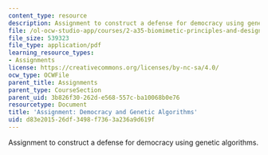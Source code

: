 ```yaml
---
content_type: resource
description: Assignment to construct a defense for democracy using genetic algorithms.
file: /ol-ocw-studio-app/courses/2-a35-biomimetic-principles-and-design-fall-2013/d83e201526df3498f7363a236a9d619f_MIT2_A35F13_assignment_8.pdf
file_size: 539323
file_type: application/pdf
learning_resource_types:
- Assignments
license: https://creativecommons.org/licenses/by-nc-sa/4.0/
ocw_type: OCWFile
parent_title: Assignments
parent_type: CourseSection
parent_uid: 3b826f30-262d-e568-557c-ba10068b0e76
resourcetype: Document
title: 'Assignment: Democracy and Genetic Algorithms'
uid: d83e2015-26df-3498-f736-3a236a9d619f
---
```

Assignment to construct a defense for democracy using genetic algorithms.